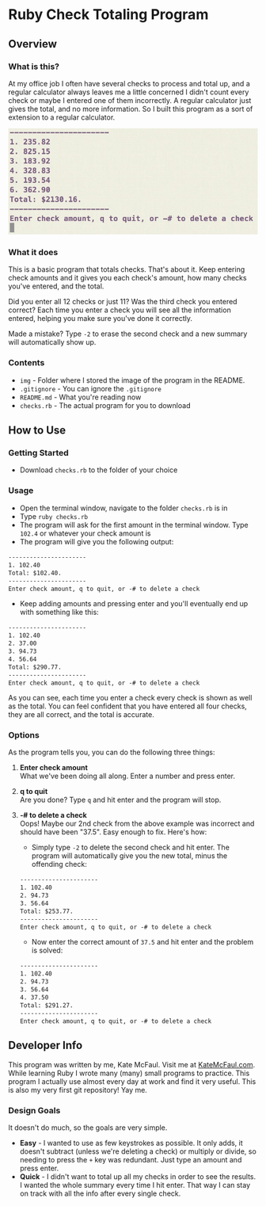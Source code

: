 # Ruby Check Totaling Program

## Overview

### What is this?

At my office job I often have several checks to process and total up, and a regular calculator always leaves me a little concerned I didn't count every check or maybe I entered one of them incorrectly. A regular calculator just gives the total, and no more information. So I built this program as a sort of extension to a regular calculator. 

![Check Program](/img/checks.jpg)

### What it does

This is a basic program that totals checks. That's about it. Keep entering check amounts and it gives you each check's amount, how many checks you've entered, and the total. 

Did you enter all 12 checks or just 11? Was the third check you entered correct? Each time you enter a check you will see all the information entered, helping you make sure you've done it correctly.

Made a mistake? Type `-2` to erase the second check and a new summary will automatically show up.

### Contents

- `img` - Folder where I stored the image of the program in the README. 
- `.gitignore` - You can ignore the `.gitignore`
- `README.md` - What you're reading now
- `checks.rb` - The actual program for you to download

## How to Use

### Getting Started

- Download `checks.rb` to the folder of your choice

### Usage

- Open the terminal window, navigate to the folder `checks.rb` is in
- Type `ruby checks.rb`
- The program will ask for the first amount in the terminal window. Type `102.4` or whatever your check amount is
- The program will give you the following output:

```
----------------------
1. 102.40
Total: $102.40.
----------------------
Enter check amount, q to quit, or -# to delete a check
```

- Keep adding amounts and pressing enter and you'll eventually end up with something like this:

```
----------------------
1. 102.40
2. 37.00
3. 94.73
4. 56.64
Total: $290.77.
----------------------
Enter check amount, q to quit, or -# to delete a check
```

As you can see, each time you enter a check every check is shown as well as the total. You can feel confident that you have entered all four checks, they are all correct, and the total is accurate.

### Options

As the program tells you, you can do the following three things:

1. **Enter check amount** <br/> What we've been doing all along. Enter a number and press enter.

2. **q to quit** <br/> Are you done? Type `q` and hit enter and the program will stop.

3. **-# to delete a check** <br/> Oops! Maybe our 2nd check from the above example was incorrect and should have been "37.5". Easy enough to fix. Here's how:
	- Simply type `-2` to delete the second check and hit enter. The program will automatically give you the new total, minus the offending check:

	```
	----------------------
	1. 102.40
	2. 94.73
	3. 56.64
	Total: $253.77.
	----------------------
	Enter check amount, q to quit, or -# to delete a check
	```

	- Now enter the correct amount of `37.5` and hit enter and the problem is solved:

	```
	----------------------
	1. 102.40
	2. 94.73
	3. 56.64
	4. 37.50
	Total: $291.27.
	----------------------
	Enter check amount, q to quit, or -# to delete a check
	```

## Developer Info

This program was written by me, Kate McFaul. Visit me at [KateMcFaul.com](http://katemcfaul.com). While learning Ruby I wrote many (many) small programs to practice. This program I actually use almost every day at work and find it very useful. This is also my very first git repository! Yay me. 

### Design Goals

It doesn't do much, so the goals are very simple. 

- **Easy** - I wanted to use as few keystrokes as possible. It only adds, it doesn't subtract (unless we're deleting a check) or multiply or divide, so needing to press the `+` key was redundant. Just type an amount and press enter.
- **Quick** - I didn't want to total up all my checks in order to see the results. I wanted the whole summary every time I hit enter. That way I can stay on track with all the info after every single check. 





